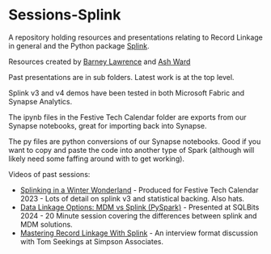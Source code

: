 # Sessions-Splink

A repository holding resources and presentations relating to Record Linkage in general and the Python package [Splink](https://moj-analytical-services.github.io/splink/).

Resources created by [Barney Lawrence](https://www.linkedin.com/in/barneylawrence/) and [Ash Ward](https://www.linkedin.com/in/ash-ward-1ba84719/)

Past presentations are in sub folders. Latest work is at the top level.

Splink v3 and v4 demos have been tested in both Microsoft Fabric and Synapse Analytics.

The ipynb files in the Festive Tech Calendar folder are exports from our Synapse notebooks, great for importing back into Synapse.

The py files are python conversions of our Synapse notebooks. Good if you want to copy and paste the code into another type of Spark (although will likely need some faffing around with to get working).

Videos of past sessions:

* [Splinking in a Winter Wonderland](https://www.youtube.com/watch?v=1ijNR3V4v3w) - Produced for Festive Tech Calendar 2023 - Lots of detail on splink v3 and statistical backing. Also hats.
* [Data Linkage Options: MDM vs Splink (PySpark)](https://www.youtube.com/watch?v=joNamEyfPBMhttps:/) - Presented at SQLBits 2024 - 20 Minute session covering the differences between splink and MDM solutions.
* [Mastering Record Linkage With Splink](https://www.youtube.com/watch?v=C6HOItmlv8Ahttps:/) - An interview format discussion with Tom Seekings at Simpson Associates.
